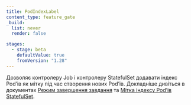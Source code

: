 ```yaml
---
title: PodIndexLabel
content_type: feature_gate
_build:
  list: never
  render: false

stages:
  - stage: beta
    defaultValue: true
    fromVersion: "1.28"
---
```

Дозволяє контролеру Job і контролеру StatefulSet додавати індекс Podʼів як мітку під час створення нових Podʼів. Докладніше дивіться в документах [Режим завершення завдання](/docs/concepts/workloads/controllers/job#completion-mode) та [Мітка індексу Podʼів StatefulSet](/docs/concepts/workloads/controllers/statefulset/#pod-index-label).

